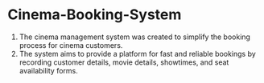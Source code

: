 # Cinema-Booking-System

1. The cinema management system was created to simplify the booking process for cinema customers. 
2. The system aims to provide a platform for fast and reliable bookings by recording customer details, movie details, showtimes, and seat availability forms.
